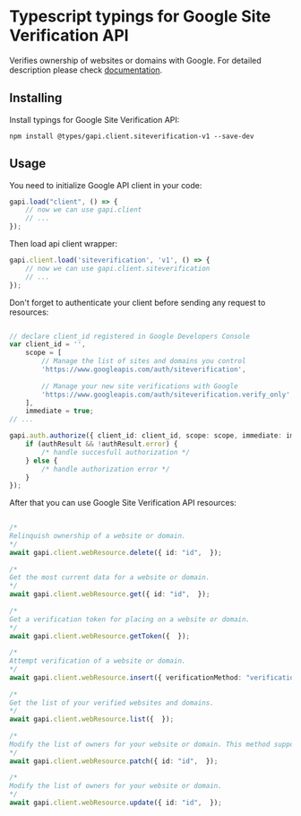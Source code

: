 # Typescript typings for Google Site Verification API
Verifies ownership of websites or domains with Google.
For detailed description please check [documentation](https://developers.google.com/site-verification/).

## Installing

Install typings for Google Site Verification API:
```
npm install @types/gapi.client.siteverification-v1 --save-dev
```

## Usage

You need to initialize Google API client in your code:
```typescript
gapi.load("client", () => { 
    // now we can use gapi.client
    // ... 
});
```

Then load api client wrapper:
```typescript
gapi.client.load('siteverification', 'v1', () => {
    // now we can use gapi.client.siteverification
    // ... 
});
```

Don't forget to authenticate your client before sending any request to resources:
```typescript

// declare client_id registered in Google Developers Console
var client_id = '',
    scope = [     
        // Manage the list of sites and domains you control
        'https://www.googleapis.com/auth/siteverification',
    
        // Manage your new site verifications with Google
        'https://www.googleapis.com/auth/siteverification.verify_only',
    ],
    immediate = true;
// ...

gapi.auth.authorize({ client_id: client_id, scope: scope, immediate: immediate }, authResult => {
    if (authResult && !authResult.error) {
        /* handle succesfull authorization */
    } else {
        /* handle authorization error */
    }
});            
```

After that you can use Google Site Verification API resources:

```typescript 
    
/* 
Relinquish ownership of a website or domain.  
*/
await gapi.client.webResource.delete({ id: "id",  }); 
    
/* 
Get the most current data for a website or domain.  
*/
await gapi.client.webResource.get({ id: "id",  }); 
    
/* 
Get a verification token for placing on a website or domain.  
*/
await gapi.client.webResource.getToken({  }); 
    
/* 
Attempt verification of a website or domain.  
*/
await gapi.client.webResource.insert({ verificationMethod: "verificationMethod",  }); 
    
/* 
Get the list of your verified websites and domains.  
*/
await gapi.client.webResource.list({  }); 
    
/* 
Modify the list of owners for your website or domain. This method supports patch semantics.  
*/
await gapi.client.webResource.patch({ id: "id",  }); 
    
/* 
Modify the list of owners for your website or domain.  
*/
await gapi.client.webResource.update({ id: "id",  });
```